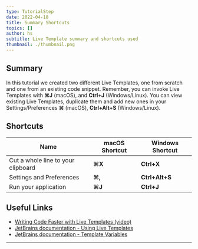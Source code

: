 ```yaml
---
type: TutorialStep
date: 2022-04-18
title: Summary Shortcuts
topics: []
author: hs
subtitle: Live Template summary and shortcuts used
thumbnail: ./thumbnail.png
---
```


## Summary

In this tutorial we created two different Live Templates, one from scratch and one from an existing code snippet. Remember, you can invoke Live Templates with **⌘J** (macOS), and **Ctrl+J** (Windows/Linux). You can view existing Live Templates, duplicate them and add new ones in your Settings/Preferences **⌘** (macOS), **Ctrl+Alt+S** (Windows/Linux).

## Shortcuts

| Name                               | macOS Shortcut | Windows Shortcut |
| ---------------------------------- | -------------- | ---------------- |
| Cut a whole line to your clipboard | **⌘X**         | **Ctrl+X**       |
| Settings and Preferences           | **⌘,**         | **Ctrl+Alt+S**   |
| Run your application               | **⌘J**         | **Ctrl+J**       |

## Useful Links

- [Writing Code Faster with Live Templates (video)](https://youtu.be/ffBeoE6NBSs)
- [JetBrains documentation - Using Live Templates](https://www.jetbrains.com/help/idea/using-live-templates.html)
- [JetBrains documentation - Template Variables](https://www.jetbrains.com/help/idea/template-variables.html)

---
